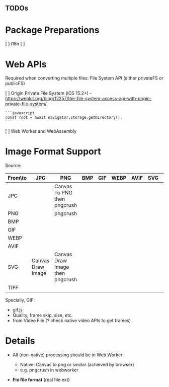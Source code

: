 TODOs
---

# Package Preparations

[ ] i18n
[ ] 

# Web APIs

Required when converting multiple files: File System API (either privateFS or publicFS)

[ ] Origin Private File System (iOS 15.2+)
    - https://webkit.org/blog/12257/the-file-system-access-api-with-origin-private-file-system/

    ```javascript
    const root = await navigator.storage.getDirectory();
    ```

[ ] Web Worker and WebAssembly

# Image Format Support

Source:

|From\to|JPG|PNG|BMP|GIF|WEBP|AVIF|SVG|TIFF|
|---|---|---|---|---|---|---|---|---|
|JPG||Canvas To PNG then pngcrush|
|PNG||pngcrush|
|BMP|
|GIF|
|WEBP|
|AVIF|
|SVG|Canvas Draw Image|Canvas Draw Image then pngcrush|
|TIFF|

Specially, GIF:

- gif.js
- Quality, frame skip, size, etc.
- from Video File (? check native video APIs to get frames)

# Details

- All (non-native) processing should be in Web Worker
    - Native: Canvas to png or similar (achieved by browser)
    - e.g. pngcrush in webworker

- **Fix file format** (real file ext)